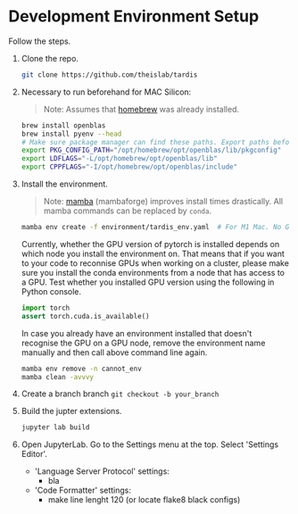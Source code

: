 # Development Environment Setup

Follow the steps.

1. Clone the repo.

   ```bash
   git clone https://github.com/theislab/tardis
   ```

2. Necessary to run beforehand for MAC Silicon:

   > Note: Assumes that [homebrew](https://brew.sh) was already installed.

   ```bash
   brew install openblas
   brew install pyenv --head
   # Make sure package manager can find these paths. Export paths before the installation.
   export PKG_CONFIG_PATH="/opt/homebrew/opt/openblas/lib/pkgconfig"
   export LDFLAGS="-L/opt/homebrew/opt/openblas/lib"
   export CPPFLAGS="-I/opt/homebrew/opt/openblas/include"
   ```

3. Install the environment.

   > Note: [mamba](https://github.com/conda-forge/miniforge) (mambaforge) improves install times drastically.
   > All mamba commands can be replaced by `conda`.

   ```bash
   mamba env create -f environment/tardis_env.yaml  # For M1 Mac. No GPU support.
   ```

   Currently, whether the GPU version of pytorch is installed depends on which node you install the environment on. That means that if you want to your code to reconnise GPUs when working on a cluster, please make sure you install the conda environments from a node that has access to a GPU. Test whether you installed GPU version using the following
   in Python console.

   ```python
   import torch
   assert torch.cuda.is_available()
   ```

   In case you already have an environment installed that doesn't recognise the GPU on a GPU node, remove the environment name manually and then call above command line again.

   ```bash
   mamba env remove -n cannot_env
   mamba clean -avvvy
   ```

4. Create a branch branch `git checkout -b your_branch`

5. Build the jupter extensions.

   ```bash
   jupyter lab build
   ```

6. Open JupyterLab. Go to the Settings menu at the top. Select 'Settings Editor'.
   - 'Language Server Protocol' settings:
     - bla
   - 'Code Formatter' settings:
     - make line lenght 120 (or locate flake8 black configs)